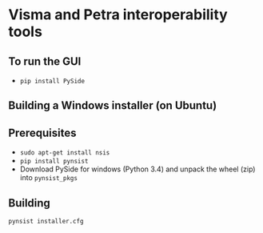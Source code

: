 Visma and Petra interoperability tools
======================================

## To run the GUI
- `pip install PySide`

Building a Windows installer (on Ubuntu)
----------------------------------------

## Prerequisites
- `sudo apt-get install nsis`
- `pip install pynsist`
- Download PySide for windows (Python 3.4) and unpack the wheel (zip) into `pynsist_pkgs`

## Building
    pynsist installer.cfg
